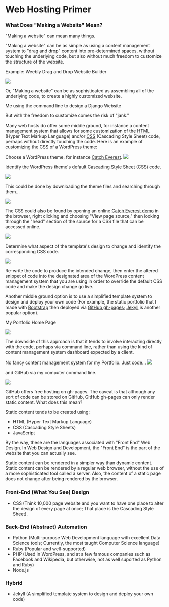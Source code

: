# Web Hosting Primer

### What Does "Making a Website" Mean?

"Making a website" can mean many things. 

"Making a website" can be as simple as using a content management system to "drag and drop" content into pre-determined spaces, without touching the underlying code, but also without much freedom to customize the structure of the website. 

Example: Weebly Drag and Drop Website Builder

![](images/weebly.png)

Or, "Making a website" can be as sophisticated as assembling all of the underlying code, to create a highly customized website. 

Me using the command line to design a Django Website

But with the freedom to customize comes the risk of "jank."

Many web hosts do offer some middle ground, for instance a content management system that allows for some customization of the [HTML](http://en.wikipedia.org/wiki/HTML) (Hyper Text Markup Language) and/or [CSS](http://en.wikipedia.org/wiki/Cascading_Style_Sheets) (Cascading Style Sheet) code, perhaps without directly touching the code. Here is an example of customizing the CSS of a WordPress theme:

Choose a WordPress theme, for instance [Catch Everest](https://wordpress.org/themes/catch-everest).
![](images/catch-everest-template-desktop-view-home-page.jpg)

Identify the WordPress theme's default [Cascading Style Sheet](http://wp-themes.com/wp-content/themes/catch-everest/style.css?ver=4.0-beta2-20140725) (CSS) code. 

![](images/catch-everest-template-css.png)

This could be done by downloading the theme files and searching through them...

![](images/catch-everest-template-files-css.png)

The CSS could also be found by opening an online [Catch Everest demo](http://wp-themes.com/catch-everest/?TB_iframe=true&width=600&height=400) in the browser, right clicking and choosing "View page source," then looking through the "head" section of the source for a CSS file that can be accessed online. 

![](images/catch-everest-theme-css-head.png)

Determine what aspect of the template's design to change and identify the corresponding CSS code.

![](images/catching-everest-template-css-background.png)

Re-write the code to produce the intended change, then enter the altered snippet of code into the designated area of the WordPress content management system that you are using in order to override the default CSS code and make the design change go live.

Another middle ground option is to use a simplified template system to design and deploy your own code (For example, the static portfolio that I made with [Bootstrap](http://getbootstrap.com) then deployed via [GitHub gh-pages](https://github.com/KatherineMichel/portfolio/tree/gh-pages); [Jekyll](http://jekyllrb.com) is another popular option). 

My Portfolio Home Page

![](images/katherine-michel-portfolio-home-page.png)

The downside of this approach is that it tends to involve interacting directly with the code, perhaps via command line, rather than using the kind of content management system dashboard expected by a client.  

No fancy content management system for my Portfolio. Just code...
![](images/katherine-michel-portfolio-code.png)

and GitHub via my computer command line. 

![](images/katherine-michel-portfolio-command-line.png)

GitHub offers free hosting on gh-pages. The caveat is that although any sort of code can be stored on GitHub, GitHub gh-pages can only render static content. What does this mean?  

Static content tends to be created using:
* HTML (Hyper Text Markup Language)
* CSS (Cascading Style Sheets)
* JavaScript

By the way, these are the languages associated with "Front End" Web Design. In Web Design and Development, the "Front End" is the part of the website that you can actually see. 

Static content can be rendered in a simpler way than dynamic content. Static content can be rendered by a regular web browser, without the use of a more sophisticated tool called a server. Also, the content of a static page does not change after being rendered by the browser. 





 

### Front-End (What You See) Design
* CSS (Think 10,000 page website and you want to have one place to alter the design of every page at once; That place is the Cascading Style Sheet). 

### Back-End (Abstract) Automation
* Python (Multi-purpose Web Development language with excellent Data Science tools; Currently, the most taught Computer Science language)  
* Ruby (Popular and well-supported)
* PHP (Used in WordPress, and at a few famous companies such as Facebook and Wikipedia, but otherwise, not as well suported as Python and Ruby)
* Node.js

### Hybrid
* Jekyll (A simplified template system to design and deploy your own code)



